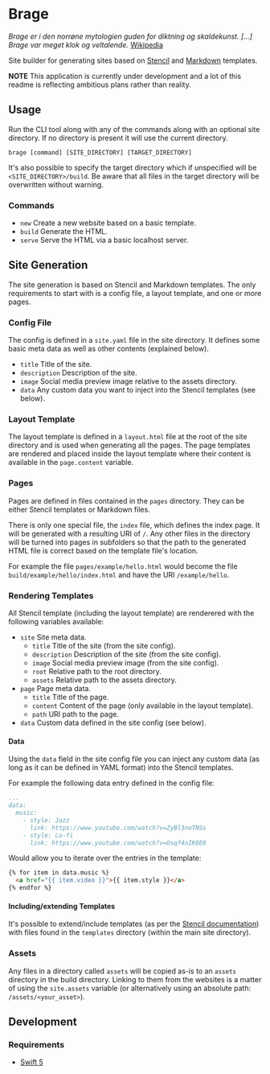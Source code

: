 # Brage

_Brage er i den norrøne mytologien guden for diktning og skaldekunst. [...] Brage var meget klok og veltalende._ [Wikipedia](https://no.wikipedia.org/wiki/Brage)

Site builder for generating sites based on [Stencil](https://github.com/stencilproject/Stencil) and [Markdown](https://www.markdownguide.org/) templates.

**NOTE** This application is currently under development and a lot of this readme is reflecting ambitious plans rather than reality.

## Usage

Run the CLI tool along with any of the commands along with an optional site directory. If no directory is present it will use the current directory.

```shell
brage [command] [SITE_DIRECTORY] [TARGET_DIRECTORY]
```

It's also possible to specify the target directory which if unspecified will be `<SITE_DIRECTORY>/build`. Be aware that all files in the target directory will be overwritten without warning.

### Commands

* `new` Create a new website based on a basic template.
* `build` Generate the HTML.
* `serve` Serve the HTML via a basic localhost server.

## Site Generation

The site generation is based on Stencil and Markdown templates. The only requirements to start with is a config file, a layout template, and one or more pages.

### Config File

The config is defined in a `site.yaml` file in the site directory. It defines some basic meta data as well as other contents (explained below).

* `title` Title of the site.
* `description` Description of the site.
* `image` Social media preview image relative to the assets directory.
* `data` Any custom data you want to inject into the Stencil templates (see below).

### Layout Template

The layout template is defined in a `layout.html` file at the root of the site directory and is used when generating all the pages. The page templates are rendered and placed inside the layout template where their content is available in the `page.content` variable. 

### Pages

Pages are defined in files contained in the `pages` directory. They can be either Stencil templates or Markdown files.

There is only one special file, the `index` file, which defines the index page. It will be generated with a resulting URI of `/`. Any other files in the directory will be turned into pages in subfolders so that the path to the generated HTML file is correct based on the template file's location.

For example the file `pages/example/hello.html` would become the file `build/example/hello/index.html` and have the URI `/example/hello`.

### Rendering Templates

All Stencil template (including the layout template) are renderered with the following variables available:

* `site` Site meta data.
    * `title` Title of the site (from the site config).
    * `description` Description of the site (from the site config).
    * `image` Social media preview image (from the site config).
    * `root` Relative path to the root directory.
    * `assets` Relative path to the assets directory.
* `page` Page meta data.
    * `title` Title of the page.
    * `content` Content of the page (only available in the layout template).
    * `path` URI path to the page.
* `data` Custom data defined in the site config (see below).

#### Data

Using the `data` field in the site config file you can inject any custom data (as long as it can be defined in YAML format) into the Stencil templates.

For example the following data entry defined in the config file:

```yaml
...
data:
  music:
    - style: Jazz
      link: https://www.youtube.com/watch?v=ZyBl3noTNSs
    - style: Lo-fi
      link: https://www.youtube.com/watch?v=Osqf4oIK0E8
```

Would allow you to iterate over the entries in the template:

```html
{% for item in data.music %}
  <a href="{{ item.video }}">{{ item.style }}</a>
{% endfor %}
```

#### Including/extending Templates

It's possible to extend/include templates (as per the [Stencil documentation](https://stencil.fuller.li/en/latest/templates.html#template-inheritance)) with files found in the `templates` directory (within the main site directory).

### Assets

Any files in a directory called `assets` will be copied as-is to an `assets` directory in the build directory. Linking to them from the websites is a matter of using the `site.assets` variable (or alternatively using an absolute path: `/assets/<your_asset>`).

## Development

### Requirements

* [Swift 5](https://swift.org/)
